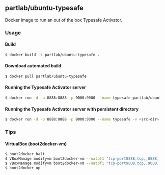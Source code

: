 ## partlab/ubuntu-typesafe

Docker image to run an out of the box Typesafe Activator.

### Usage

#### Build

```bash
$ docker build -t partlab/ubuntu-typesafe .
```

#### Download automated build

```bash
$ docker pull partlab/ubuntu-typesafe
```

#### Running the Typesafe Activator server 

```bash
$ docker run -d -p 8888:8888 -p 9000:9000 --name typesafe partlab/ubuntu-typesafe
```

#### Running the Typesafe Activator server with persistent directory

```bash
$ docker run -d -p 8888:8888 -p 9000:9000 --name typesafe -v <src-dir>:/opt/activator-1.2.10 partlab/ubuntu-typesafe
```

### Tips

#### VirtualBox (boot2docker-vm)

```bash
$ boot2docker halt
$ VBoxManage modifyvm boot2docker-vm --natpf1 "tcp-port8888,tcp,,8888,,8888"
$ VBoxManage modifyvm boot2docker-vm --natpf1 "tcp-port9000,tcp,,9000,,9000"
$ boot2docker up
```
